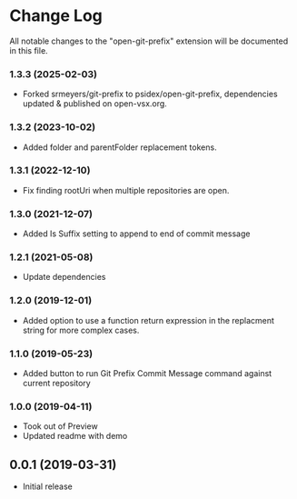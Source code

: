 # Change Log

All notable changes to the "open-git-prefix" extension will be documented in this file.

### 1.3.3 (2025-02-03)
- Forked srmeyers/git-prefix to psidex/open-git-prefix, dependencies updated & published on open-vsx.org.

### 1.3.2 (2023-10-02)
- Added folder and parentFolder replacement tokens.

### 1.3.1 (2022-12-10)
- Fix finding rootUri when multiple repositories are open.

### 1.3.0 (2021-12-07)
- Added Is Suffix setting to append to end of commit message

### 1.2.1 (2021-05-08)
- Update dependencies

### 1.2.0 (2019-12-01)
- Added option to use a function return expression in the replacment string for more complex cases.

### 1.1.0 (2019-05-23)
- Added button to run Git Prefix Commit Message command against current repository

### 1.0.0 (2019-04-11)

- Took out of Preview
- Updated readme with demo

## 0.0.1 (2019-03-31)

- Initial release
